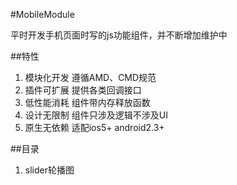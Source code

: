 #MobileModule

平时开发手机页面时写的js功能组件，并不断增加维护中

##特性

1. 模块化开发 遵循AMD、CMD规范
2. 插件可扩展 提供各类回调接口
3. 低性能消耗 组件带内存释放函数
4. 设计无限制 组件只涉及逻辑不涉及UI
6. 原生无依赖 适配ios5+ android2.3+

##目录

1. slider轮播图